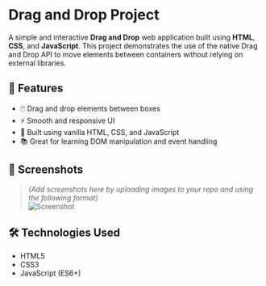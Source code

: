 # Drag and Drop Project

A simple and interactive **Drag and Drop** web application built using **HTML**, **CSS**, and **JavaScript**. This project demonstrates the use of the native Drag and Drop API to move elements between containers without relying on external libraries.

## 🚀 Features

- 🖱️ Drag and drop elements between boxes
- ⚡ Smooth and responsive UI
- 🧠 Built using vanilla HTML, CSS, and JavaScript
- 📚 Great for learning DOM manipulation and event handling

## 📸 Screenshots

> *(Add screenshots here by uploading images to your repo and using the following format)*  
> ![Screenshot](./screenshots/demo1.png)

## 🛠️ Technologies Used

- HTML5
- CSS3
- JavaScript (ES6+)

